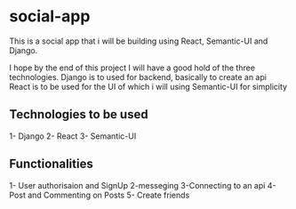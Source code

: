 # social-app
This is a social app that i will be building using React, Semantic-UI and Django.

I hope by the end of this project I will have a good hold of the three technologies.
Django is to used for backend, basically to create an api
React is to be used for the UI of which i will using Semantic-UI for simplicity


## Technologies to be used
1- Django
2- React
3- Semantic-UI

## Functionalities
1- User authorisaion and SignUp
2-messeging
3-Connecting to an api
4- Post and Commenting on Posts
5- Create friends


